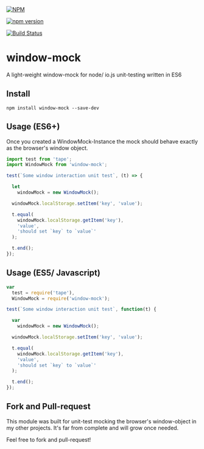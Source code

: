 [![NPM](https://nodei.co/npm/window-mock.png?mini=true)](https://nodei.co/npm/window-mock/)

[![npm version](https://badge.fury.io/js/window-mock.svg)](http://badge.fury.io/js/window-mock)

[![Build Status](https://travis-ci.org/sbstnmsch/window-mock.svg?branch=master)](https://travis-ci.org/sbstnmsch/window-mock)

# window-mock
A light-weight window-mock for node/ io.js unit-testing written in ES6


## Install
```shell
npm install window-mock --save-dev
```

## Usage (ES6+)
Once you created a WindowMock-Instance the mock should behave exactly as the
browser's window object.

```javascript
import test from 'tape';
import WindowMock from 'window-mock';

test(`Some window interaction unit test`, (t) => {

  let
    windowMock = new WindowMock();

  windowMock.localStorage.setItem('key', 'value');

  t.equal(
    windowMock.localStorage.getItem('key'),
    'value',
    'should set `key` to `value`'
  );

  t.end();
});
```

## Usage (ES5/ Javascript)
```javascript
var
  test = require('tape'),
  WindowMock = require('window-mock');

test(`Some window interaction unit test`, function(t) {

  var
    windowMock = new WindowMock();

  windowMock.localStorage.setItem('key', 'value');

  t.equal(
    windowMock.localStorage.getItem('key'),
    'value',
    'should set `key` to `value`'
  );

  t.end();
});
```

## Fork and Pull-request
This module was built for unit-test mocking the browser's window-object in
my other projects. It's far from complete and will grow once needed.

Feel free to fork and pull-request!
